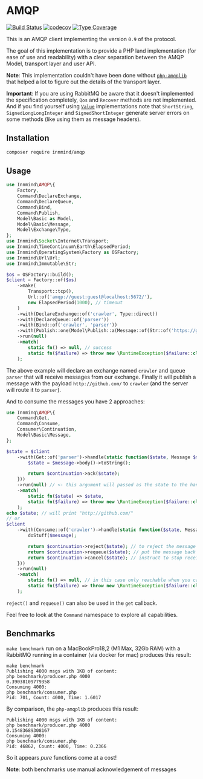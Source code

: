 # AMQP

[![Build Status](https://github.com/Innmind/AMQP/workflows/CI/badge.svg?branch=master)](https://github.com/Innmind/AMQP/actions?query=workflow%3ACI)
[![codecov](https://codecov.io/gh/Innmind/AMQP/branch/develop/graph/badge.svg)](https://codecov.io/gh/Innmind/AMQP)
[![Type Coverage](https://shepherd.dev/github/Innmind/AMQP/coverage.svg)](https://shepherd.dev/github/Innmind/AMQP)

This is an AMQP client implementing the version `0.9` of the protocol.

The goal of this implementation is to provide a PHP land implementation (for ease of use and readability)  with a clear separation between the AMQP Model, transport layer and user API.

**Note**: This implementation couldn't have been done without [`php-amqplib`](https://packagist.org/packages/php-amqplib/php-amqplib) that helped a lot to figure out the details of the transport layer.

**Important**: If you are using RabbitMQ be aware that it doesn't implemented the specification completely, `Qos` and `Recover` methods are not implemented. And if you find yourself using [`Value`](src/Transport/Frame/Value.php) implementations note that `ShortString`, `SignedLongLongInteger` and `SignedShortInteger` generate server errors on some methods (like using them as message headers).

## Installation

```sh
composer require innmind/amqp
```

## Usage

```php
use Innmind\AMQP\{
    Factory,
    Command\DeclareExchange,
    Command\DeclareQueue,
    Command\Bind,
    Command\Publish,
    Model\Basic as Model,
    Model\Basic\Message,
    Model\Exchange\Type,
};
use Innmind\Socket\Internet\Transport;
use Innmind\TimeContinuum\Earth\ElapsedPeriod;
use Innmind\OperatingSystem\Factory as OSFactory;
use Innmind\Url\Url;
use Innmind\Immutable\Str;

$os = OSFactory::build();
$client = Factory::of($os)
    ->make(
        Transport::tcp(),
        Url::of('amqp://guest:guest@localhost:5672/'),
        new ElapsedPeriod(1000), // timeout
    )
    ->with(DeclareExchange::of('crawler', Type::direct))
    ->with(DeclareQueue::of('parser'))
    ->with(Bind::of('crawler', 'parser'))
    ->with(Publish::one(Model\Publish::a(Message::of(Str::of('https://github.com')))->to('crawler')))
    ->run(null)
    ->match(
        static fn() => null, // success
        static fn($failure) => throw new \RuntimeException($failure::class),
    );
```

The above example will declare an exchange named `crawler` and queue `parser` that will receive messages from our exchange. Finally it will publish a message with the payload `http://github.com/` to `crawler` (and the server will route it to `parser`).

And to consume the messages you have 2 approaches:

```php
use Innminq\AMQP\{
    Command\Get,
    Command\Consume,
    Consumer\Continuation,
    Model\Basic\Message,
};

$state = $client
    ->with(Get::of('parser')->handle(static function($state, Message $message, Continuation $continuation) {
        $state = $message->body()->toString();

        return $continuation->ack($state);
    }))
    ->run(null) // <- this argument will passed as the state to the handler above
    ->match(
        static fn($state) => $state,
        static fn($failure) => throw new \RuntimeException($failure::class),
    );
echo $state; // will print "http://github.com/"
// or
$client
    ->with(Consume::of('crawler')->handle(static function($state, Message $message, Continuation $continuation) {
        doStuff($message);

        return $continuation->reject($state); // to reject the message
        return $continuation->requeue($state); // put the message back in the queue so it can be redelivered
        return $continuation->cancel($state); // instruct to stop receiving messages (current will be acknowledged first)
    }))
    ->run(null)
    ->match(
        static fn() => null, // in this case only reachable when you cancel the consumer
        static fn($failure) => throw new \RuntimeException($failure::class),
    );
```

`reject()` and `requeue()` can also be used in the `get` callback.

Feel free to look at the `Command` namespace to explore all capabilities.

## Benchmarks

`make benchmark` run on a MacBookPro18,2 (M1 Max, 32Gb RAM) with a RabbitMQ running in a container (via docker for mac) produces this result:

```
make benchmark
Publishing 4000 msgs with 1KB of content:
php benchmark/producer.php 4000
0.39038109779358
Consuming 4000:
php benchmark/consumer.php
Pid: 701, Count: 4000, Time: 1.6017
```

By comparison, the `php-amqplib` produces this result:

```
Publishing 4000 msgs with 1KB of content:
php benchmark/producer.php 4000
0.15483689308167
Consuming 4000:
php benchmark/consumer.php
Pid: 46862, Count: 4000, Time: 0.2366
```

So it appears _pure_ functions come at a cost!

**Note**: both benchmarks use manual acknowledgement of messages
